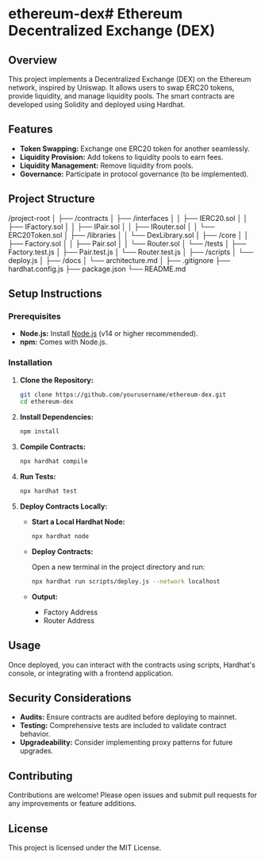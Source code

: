 # ethereum-dex# Ethereum Decentralized Exchange (DEX)

## Overview

This project implements a Decentralized Exchange (DEX) on the Ethereum network, inspired by Uniswap. It allows users to swap ERC20 tokens, provide liquidity, and manage liquidity pools. The smart contracts are developed using Solidity and deployed using Hardhat.

## Features

- **Token Swapping:** Exchange one ERC20 token for another seamlessly.
- **Liquidity Provision:** Add tokens to liquidity pools to earn fees.
- **Liquidity Management:** Remove liquidity from pools.
- **Governance:** Participate in protocol governance (to be implemented).

## Project Structure

/project-root
│
├── /contracts
│ ├── /interfaces
│ │ ├── IERC20.sol
│ │ ├── IFactory.sol
│ │ ├── IPair.sol
│ │ ├── IRouter.sol
│ │ └── ERC20Token.sol
│ ├── /libraries
│ │ └── DexLibrary.sol
│ ├── /core
│ │ ├── Factory.sol
│ │ ├── Pair.sol
│ │ └── Router.sol
│ └── /tests
│ ├── Factory.test.js
│ ├── Pair.test.js
│ └── Router.test.js
│
├── /scripts
│ └── deploy.js
│
├── /docs
│ └── architecture.md
│
├── .gitignore
├── hardhat.config.js
├── package.json
└── README.md

## Setup Instructions

### Prerequisites

- **Node.js:** Install [Node.js](https://nodejs.org/) (v14 or higher recommended).
- **npm:** Comes with Node.js.

### Installation

1. **Clone the Repository:**

   ```bash
   git clone https://github.com/yourusername/ethereum-dex.git
   cd ethereum-dex
   ```

2. **Install Dependencies:**

   ```bash
   npm install
   ```

3. **Compile Contracts:**

   ```bash
   npx hardhat compile
   ```

4. **Run Tests:**

   ```bash
   npx hardhat test
   ```

5. **Deploy Contracts Locally:**

   - **Start a Local Hardhat Node:**

     ```bash
     npx hardhat node
     ```

   - **Deploy Contracts:**

     Open a new terminal in the project directory and run:

     ```bash
     npx hardhat run scripts/deploy.js --network localhost
     ```

   - **Output:**
     - Factory Address
     - Router Address

## Usage

Once deployed, you can interact with the contracts using scripts, Hardhat's console, or integrating with a frontend application.

## Security Considerations

- **Audits:** Ensure contracts are audited before deploying to mainnet.
- **Testing:** Comprehensive tests are included to validate contract behavior.
- **Upgradeability:** Consider implementing proxy patterns for future upgrades.

## Contributing

Contributions are welcome! Please open issues and submit pull requests for any improvements or feature additions.

## License

This project is licensed under the MIT License.